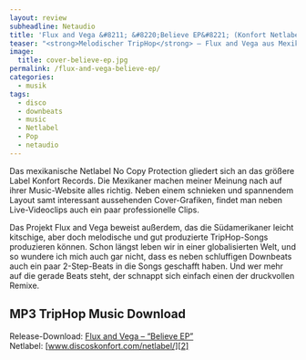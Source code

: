 ```yaml
---
layout: review
subheadline: Netaudio
title: 'Flux and Vega &#8211; &#8220;Believe EP&#8221; (Konfort Netlabel)'
teaser: "<strong>Melodischer TripHop</strong> – Flux and Vega aus Mexiko produzieren süßen und pop-orientierten TripHop. Anstelle in einem Sumpf aus Melancholie wie Massive Attack oder Portishead zu versinken, scheint eher die südamerikanische Sonne durch die Songs. Besonders glitzert die Musik, weil uns der spanische Gesang von Gabriela Vega betört."
image:
  title: cover-believe-ep.jpg
permalink: /flux-and-vega-believe-ep/
categories:
  - musik
tags:
  - disco
  - downbeats
  - music
  - Netlabel
  - Pop
  - netaudio
---
```

Das mexikanische Netlabel No Copy Protection gliedert sich an das größere Label Konfort Records. Die Mexikaner machen meiner Meinung nach auf ihrer Music-Website alles richtig. Neben einem schnieken und spannendem Layout samt interessant aussehenden Cover-Grafiken, findet man neben Live-Videoclips auch ein paar professionelle Clips.

Das Projekt Flux and Vega beweist außerdem, das die Südamerikaner leicht kitschige, aber doch melodische und gut produzierte TripHop-Songs produzieren können. Schon längst leben wir in einer globalisierten Welt, und so wundere ich mich auch gar nicht, dass es neben schluffigen Downbeats auch ein paar 2-Step-Beats in die Songs geschafft haben. Und wer mehr auf die gerade Beats steht, der schnappt sich einfach einen der druckvollen Remixe.



## MP3 TripHop Music Download

Release-Download: [Flux and Vega &#8211; &#8220;Believe EP&#8221;][1]  
Netlabel: [www.discoskonfort.com/netlabel/][2]

 [1]: http://discoskonfort.com/netlabel/believe-ep/
 [2]: http://www.discoskonfort.com/netlabel/
